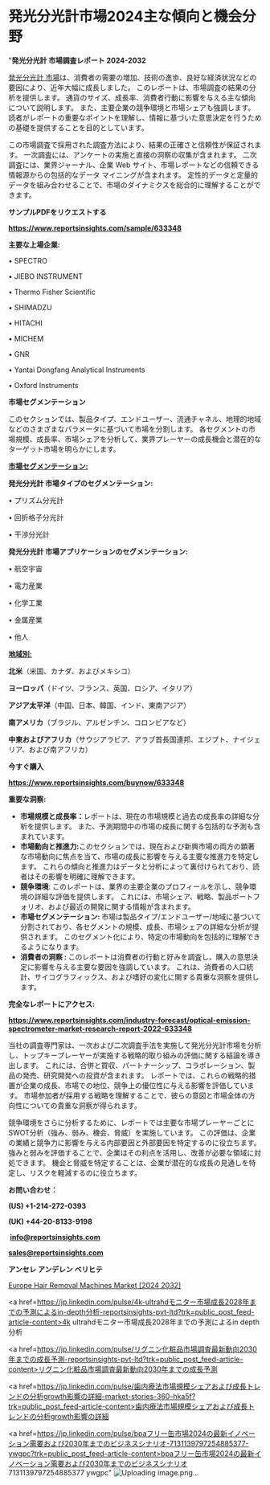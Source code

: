 # 発光分光計市場2024主な傾向と機会分野

"<strong>発光分光計 市場調査レポート 2024-2032</strong>

<a href=https://www.reportsinsights.com/sample/633348>発光分光計 市場</a>は、消費者の需要の増加、技術の進歩、良好な経済状況などの要因により、近年大幅に成長しました。 このレポートは、市場調査の結果の分析を提供します。 通貨のサイズ、成長率、消費者行動に影響を与える主な傾向について説明します。 また、主要企業の競争環境と市場シェアも強調します。 読者がレポートの重要なポイントを理解し、情報に基づいた意思決定を行うための基礎を提供することを目的としています。

この市場調査で採用された調査方法により、結果の正確さと信頼性が保証されます。 一次調査には、アンケートの実施と直接の洞察の収集が含まれます。 二次調査には、業界ジャーナル、企業 Web サイト、市場レポートなどの信頼できる情報源からの包括的なデータ マイニングが含まれます。 定性的データと定量的データを組み合わせることで、市場のダイナミクスを総合的に理解することができます。

<strong><b>サンプルPDFをリクエストする</b></strong>

<a href=https://www.reportsinsights.com/sample/633348><strong><u>https://www.reportsinsights.com/sample/633348</u></strong></a>

<strong>主要な上場企業:</strong>

• SPECTRO

• JIEBO INSTRUMENT

• Thermo Fisher Scientific

• SHIMADZU

• HITACHI

• MICHEM

• GNR

• Yantai Dongfang Analytical Instruments

• Oxford Instruments

<strong>市場セグメンテーション</strong>

このセクションでは、製品タイプ、エンドユーザー、流通チャネル、地理的地域などのさまざまなパラメータに基づいて市場を分割します。 各セグメントの市場規模、成長率、市場シェアを分析して、業界プレーヤーの成長機会と潜在的なターゲット市場を明らかにします。

<strong><u>市場セグメンテーション</u></strong><strong><u>:</u></strong>

<strong>発光分光計 市場タイプのセグメンテーション:</strong>

• プリズム分光計

• 回折格子分光計

• 干渉分光計

<strong>発光分光計 市場アプリケーションのセグメンテーション:</strong>

• 航空宇宙

• 電力産業

• 化学工業

• 金属産業

• 他人

<strong><u>地域別</u></strong><strong><u>:</u></strong>

<strong>北米</strong>（米国、カナダ、およびメキシコ）

<strong>ヨーロッパ</strong>（ドイツ、フランス、英国、ロシア、イタリア）

<strong>アジア太平洋</strong>（中国、日本、韓国、インド、東南アジア）

<strong>南アメリカ</strong>（ブラジル、アルゼンチン、コロンビアなど）

<strong>中東およびアフリカ</strong>（サウジアラビア、アラブ首長国連邦、エジプト、ナイジェリア、および南アフリカ）

<strong>今すぐ購入</strong>

<a href=https://www.reportsinsights.com/buynow/633348><strong><u>https://www.reportsinsights.com/buynow/633348</u></strong></a>

<strong>重要な洞察:</strong>
<ul>
  <li><strong>市場規模と成長率：</strong>レポートは、現在の市場規模と過去の成長率の詳細な分析を提供します。 また、予測期間中の市場の成長に関する包括的な予測も含まれています。</li>
  <li><strong>市場動向と推進力:</strong>このセクションでは、現在および新興市場の両方の顕著な市場動向に焦点を当て、市場の成長に影響を与える主要な推進力を特定します。 これらの傾向と推進力はデータと分析によって裏付けられており、読者はその影響を明確に理解できます。</li>
  <li><strong>競争環境</strong>: このレポートは、業界の主要企業のプロフィールを示し、競争環境の詳細な評価を提供します。 これには、市場シェア、戦略、製品ポートフォリオ、および最近の開発に関する情報が含まれます。</li>
  <li><strong>市場セグメンテーション: </strong>市場は製品タイプ/エンドユーザー/地域に基づいて分割されており、各セグメントの規模、成長、市場シェアの詳細な分析が提供されます。 このセグメント化により、特定の市場動向を包括的に理解できるようになります。</li>
  <li><strong>消費者の洞察 : </strong>このレポートは消費者の行動と好みを調査し、購入の意思決定に影響を与える主要な要因を強調しています。 これは、消費者の人口統計、サイコグラフィックス、および嗜好の変化に関する貴重な洞察を提供します。</li>
</ul>
<strong>完全なレポートにアクセス:</strong>

<a href=https://www.reportsinsights.com/industry-forecast/optical-emission-spectrometer-market-research-report-2022-633348><strong><u><b>https://www.reportsinsights.com/industry-forecast/optical-emission-spectrometer-market-research-report-2022-633348</b></u></strong></a>

当社の調査専門家は、一次および二次調査手法を実施して発光分光計市場を分析し、トップキープレーヤーが実施する戦略的取り組みの評価に関する結論を導き出します。 これには、合併と買収、パートナーシップ、コラボレーション、製品の発売、研究開発への投資が含まれます。 レポートでは、これらの戦略的措置が企業の成長、市場での地位、競争上の優位性に与える影響を評価しています。 市場参加者が採用する戦略を理解することで、彼らの意図と市場全体の方向性についての貴重な洞察が得られます。

競争環境をさらに分析するために、レポートでは主要な市場プレーヤーごとにSWOT分析（強み、弱み、機会、脅威）を実施しています。 この評価は、企業の業績と競争力に影響を与える内部要因と外部要因を特定するのに役立ちます。 強みと弱みを評価することで、企業はその利点を活用し、改善が必要な領域に対処できます。 機会と脅威を特定することは、企業が潜在的な成長の見通しを特定し、リスクを軽減するのに役立ちます。

<strong>お問い合わせ：</strong>

<strong>(US) +1-214-272-0393</strong>

<strong>(UK) +44-20-8133-9198</strong>

<strong> </strong><a href=info@reportsinsights.com><strong><u>info@reportsinsights.com</u></strong></a>

<a href=sales@reportsinsights.com><strong><u>sales@reportsinsights.com</u></strong></a>

<strong>アンセレ アンデレン ベリヒテ</strong>

<a href=https://www.linkedin.com/pulse/europe-hair-removal-machines-markets-emerging-qigpf/>Europe Hair Removal Machines Market [2024 2032]</a>

<a href=https://jp.linkedin.com/pulse/4k-ultrahdモニター市場成長2028年までの予測によるin-depth分析-reportsinsights-pvt-ltd?trk=public_post_feed-article-content>4k ultrahdモニター市場成長2028年までの予測によるin depth分析</a>

<a href=https://jp.linkedin.com/pulse/リグニン化粧品市場調査最新動向2030年までの成長予測-reportsinsights-pvt-ltd?trk=public_post_feed-article-content>リグニン化粧品市場調査最新動向2030年までの成長予測</a>

<a href=https://jp.linkedin.com/pulse/歯内療法市場規模シェアおよび成長トレンドの分析growth影響の詳細-market-stories-360-hka5f?trk=public_post_feed-article-content>歯内療法市場規模シェアおよび成長トレンドの分析growth影響の詳細</a>

<a href=https://jp.linkedin.com/pulse/bpaフリー缶市場2024の最新イノベーション需要および2030年までのビジネスシナリオ-7131139797254885377-ywgpc?trk=public_post_feed-article-content>bpaフリー缶市場2024の最新イノベーション需要および2030年までのビジネスシナリオ 7131139797254885377 ywgpc</a>"
![Uploading image.png…]()
